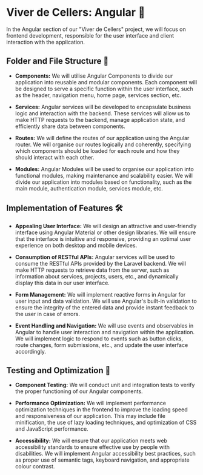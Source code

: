 # Viver de Cellers: Angular 🍇

In the Angular section of our "Viver de Cellers" project, we will focus on frontend development, responsible for the user interface and client interaction with the application.

## Folder and File Structure 📁

- **Components:** We will utilise Angular Components to divide our application into reusable and modular components. Each component will be designed to serve a specific function within the user interface, such as the header, navigation menu, home page, services section, etc.

- **Services:** Angular services will be developed to encapsulate business logic and interaction with the backend. These services will allow us to make HTTP requests to the backend, manage application state, and efficiently share data between components.

- **Routes:** We will define the routes of our application using the Angular router. We will organise our routes logically and coherently, specifying which components should be loaded for each route and how they should interact with each other.

- **Modules:** Angular Modules will be used to organise our application into functional modules, making maintenance and scalability easier. We will divide our application into modules based on functionality, such as the main module, authentication module, services module, etc.

## Implementation of Features 🛠️

- **Appealing User Interface:** We will design an attractive and user-friendly interface using Angular Material or other design libraries. We will ensure that the interface is intuitive and responsive, providing an optimal user experience on both desktop and mobile devices.

- **Consumption of RESTful APIs:** Angular services will be used to consume the RESTful APIs provided by the Laravel backend. We will make HTTP requests to retrieve data from the server, such as information about services, projects, users, etc., and dynamically display this data in our user interface.

- **Form Management:** We will implement reactive forms in Angular for user input and data validation. We will use Angular's built-in validation to ensure the integrity of the entered data and provide instant feedback to the user in case of errors.

- **Event Handling and Navigation:** We will use events and observables in Angular to handle user interaction and navigation within the application. We will implement logic to respond to events such as button clicks, route changes, form submissions, etc., and update the user interface accordingly.

## Testing and Optimization 🧪

- **Component Testing:** We will conduct unit and integration tests to verify the proper functioning of our Angular components.

- **Performance Optimization:** We will implement performance optimization techniques in the frontend to improve the loading speed and responsiveness of our application. This may include file minification, the use of lazy loading techniques, and optimization of CSS and JavaScript performance.

- **Accessibility:** We will ensure that our application meets web accessibility standards to ensure effective use by people with disabilities. We will implement Angular accessibility best practices, such as proper use of semantic tags, keyboard navigation, and appropriate colour contrast.

<!---
# Viver del Cellers: Angular 🍇

En la sección de Angular de nuestro proyecto "Viver del Cellers", nos centraremos en el desarrollo del frontend, encargado de la interfaz de usuario y la interacción del cliente con la aplicación. 

## Estructura de Carpetas y Archivos 📁

- **Componentes:** Utilizaremos Angular Components para dividir nuestra aplicación en componentes reutilizables y modulares. Cada componente estará diseñado para cumplir una función específica dentro de la interfaz de usuario, como el encabezado, el menú de navegación, la página de inicio, la sección de servicios, etc.

- **Servicios:** Desarrollaremos servicios Angular para encapsular la lógica de negocio y la interacción con el backend. Estos servicios nos permitirán realizar solicitudes HTTP al backend, gestionar el estado de la aplicación y compartir datos entre componentes de manera eficiente.

- **Rutas (Routes):** Definiremos las rutas de nuestra aplicación utilizando el enrutador Angular. Organizaremos nuestras rutas de manera lógica y coherente, especificando qué componentes deben cargarse para cada ruta y cómo deben interactuar entre sí.

- **Módulos:** Utilizaremos Angular Modules para organizar nuestra aplicación en módulos funcionales y facilitar su mantenimiento y escalabilidad. Dividiremos nuestra aplicación en módulos según la funcionalidad, como el módulo principal, el módulo de autenticación, el módulo de servicios, etc.

## Implementación de Funcionalidades 🛠️

- **Interfaz de Usuario Atractiva:** Diseñaremos una interfaz de usuario atractiva y fácil de usar utilizando Angular Material u otras bibliotecas de diseño. Nos aseguraremos de que la interfaz sea intuitiva y receptiva, brindando una experiencia de usuario óptima en dispositivos de escritorio y móviles.

- **Consumo de APIs RESTful:** Utilizaremos servicios Angular para consumir las APIs RESTful proporcionadas por el backend Laravel. Realizaremos solicitudes HTTP para recuperar datos del servidor, como información sobre servicios, proyectos, usuarios, etc., y mostrar estos datos de manera dinámica en nuestra interfaz de usuario.

- **Gestión de Formularios:** Implementaremos formularios reactivos en Angular para la entrada y validación de datos por parte del usuario. Utilizaremos la validación integrada de Angular para garantizar la integridad de los datos ingresados y proporcionar retroalimentación instantánea al usuario en caso de errores.

- **Manejo de Eventos y Navegación:** Utilizaremos eventos y observables en Angular para manejar la interacción del usuario y la navegación dentro de la aplicación. Implementaremos lógica para responder a eventos como clics de botones, cambios de ruta, envíos de formularios, etc., y actualizar la interfaz de usuario en consecuencia.

## Pruebas y Optimización 🧪

- **Pruebas de Componentes:** Realizaremos pruebas unitarias y de integración para verificar el correcto funcionamiento de nuestros componentes Angular. 

- **Optimización de Rendimiento:** Implementaremos técnicas de optimización de rendimiento en el frontend para mejorar la velocidad de carga y la capacidad de respuesta de nuestra aplicación. Esto puede incluir la minimización de archivos estáticos, el uso de técnicas de carga diferida y la optimización del rendimiento de CSS y JavaScript.

- **Accesibilidad:** Nos aseguraremos de que nuestra aplicación cumpla con los estándares de accesibilidad web para garantizar que sea utilizada de manera efectiva por personas con discapacidades. Implementaremos prácticas recomendadas de accesibilidad Angular, como el uso adecuado de etiquetas semánticas, la navegación con teclado y el contraste de color adecuado.
--->

<!---
# ViverCellers

This project was generated with [Angular CLI](https://github.com/angular/angular-cli) version 16.2.10.

## Development server

Run `ng serve` for a dev server. Navigate to `http://localhost:4200/`. The application will automatically reload if you change any of the source files.

## Code scaffolding

Run `ng generate component component-name` to generate a new component. You can also use `ng generate directive|pipe|service|class|guard|interface|enum|module`.

## Build

Run `ng build` to build the project. The build artifacts will be stored in the `dist/` directory.

## Running unit tests

Run `ng test` to execute the unit tests via [Karma](https://karma-runner.github.io).

## Running end-to-end tests

Run `ng e2e` to execute the end-to-end tests via a platform of your choice. To use this command, you need to first add a package that implements end-to-end testing capabilities.

## Further help

To get more help on the Angular CLI use `ng help` or go check out the [Angular CLI Overview and Command Reference](https://angular.io/cli) page.
--->
